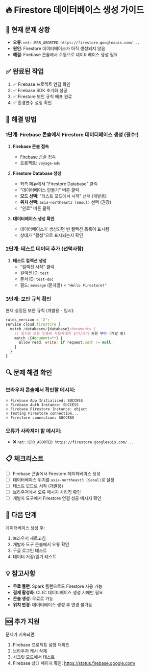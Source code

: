 # 🔥 Firestore 데이터베이스 생성 가이드

## 🚨 현재 문제 상황
- **오류**: `net::ERR_ABORTED https://firestore.googleapis.com/...`
- **원인**: Firestore 데이터베이스가 아직 생성되지 않음
- **해결**: Firebase 콘솔에서 수동으로 데이터베이스 생성 필요

## ✅ 완료된 작업
1. ✅ Firebase 프로젝트 연결 확인
2. ✅ Firebase SDK 초기화 성공
3. ✅ Firestore 보안 규칙 배포 완료
4. ✅ 환경변수 설정 확인

## 🎯 해결 방법

### 1단계: Firebase 콘솔에서 Firestore 데이터베이스 생성 (필수!)

1. **Firebase 콘솔 접속**
   - [Firebase 콘솔](https://console.firebase.google.com/project/voyage-edu/firestore) 접속
   - 프로젝트: `voyage-edu`

2. **Firestore Database 생성**
   - 좌측 메뉴에서 "Firestore Database" 클릭
   - "데이터베이스 만들기" 버튼 클릭
   - **모드 선택**: "테스트 모드에서 시작" 선택 (개발용)
   - **위치 선택**: `asia-northeast3 (Seoul)` 선택 (권장)
   - "완료" 버튼 클릭

3. **데이터베이스 생성 확인**
   - 데이터베이스가 생성되면 빈 컬렉션 목록이 표시됨
   - 상태가 "활성"으로 표시되는지 확인

### 2단계: 테스트 데이터 추가 (선택사항)

1. **테스트 컬렉션 생성**
   - "컬렉션 시작" 클릭
   - 컬렉션 ID: `test`
   - 문서 ID: `test-doc`
   - 필드: `message` (문자열) = `"Hello Firestore!"`

### 3단계: 보안 규칙 확인

현재 설정된 보안 규칙 (개발용 - 임시):
```javascript
rules_version = '2';
service cloud.firestore {
  match /databases/{database}/documents {
    // 임시로 모든 인증된 사용자에게 읽기/쓰기 권한 부여 (개발 중)
    match /{document=**} {
      allow read, write: if request.auth != null;
    }
  }
}
```

## 🔍 문제 해결 확인

### 브라우저 콘솔에서 확인할 메시지:
```
🔥 Firebase App Initialized: SUCCESS
🔥 Firebase Auth Instance: SUCCESS
🔥 Firebase Firestore Instance: object
🔥 Testing Firestore connection...
🔥 Firestore connection: SUCCESS
```

### 오류가 사라져야 할 메시지:
- ❌ `net::ERR_ABORTED https://firestore.googleapis.com/...`

## 📋 체크리스트

- [ ] Firebase 콘솔에서 Firestore 데이터베이스 생성
- [ ] 데이터베이스 위치를 `asia-northeast3 (Seoul)`로 설정
- [ ] 테스트 모드로 시작 (개발용)
- [ ] 브라우저에서 오류 메시지 사라짐 확인
- [ ] 개발자 도구에서 Firestore 연결 성공 메시지 확인

## 🚀 다음 단계

데이터베이스 생성 후:
1. 브라우저 새로고침
2. 개발자 도구 콘솔에서 오류 확인
3. 구글 로그인 테스트
4. 데이터 저장/읽기 테스트

## 💡 참고사항

- **무료 플랜**: Spark 플랜으로도 Firestore 사용 가능
- **결제 활성화**: CLI로 데이터베이스 생성 시에만 필요
- **콘솔 생성**: 무료로 가능
- **위치 변경**: 데이터베이스 생성 후 변경 불가능

## 🆘 추가 지원

문제가 지속되면:
1. Firebase 프로젝트 설정 재확인
2. 브라우저 캐시 삭제
3. 시크릿 모드에서 테스트
4. Firebase 상태 페이지 확인: https://status.firebase.google.com/